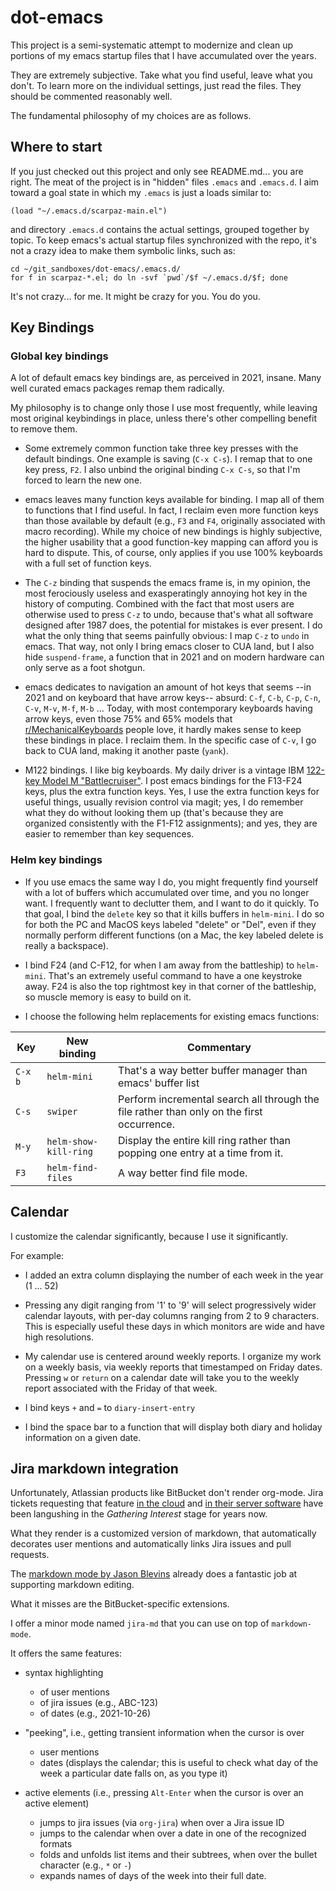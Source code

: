 dot-emacs
=========

This project is a semi-systematic attempt to modernize and clean up portions of my emacs startup
files that I have accumulated over the years.

They are extremely subjective. Take what you find useful, leave what you don't.
To learn more on the individual settings, just read the files.
They should be commented reasonably well.

The fundamental philosophy of my choices are as follows.


Where to start
--------------

If you just checked out this project and only see README.md... you are right.
The meat of the project is in "hidden" files `.emacs` and `.emacs.d`.
I aim toward a goal state in which my `.emacs` is just a loads similar to:

    (load "~/.emacs.d/scarpaz-main.el")

and directory `.emacs.d` contains the actual settings, grouped together by topic.
To keep emacs's actual startup files synchronized with the repo, it's not a crazy idea to
make them symbolic links, such as:

    cd ~/git_sandboxes/dot-emacs/.emacs.d/
    for f in scarpaz-*.el; do ln -svf `pwd`/$f ~/.emacs.d/$f; done

It's not crazy... for me. It might be crazy for you. You do you.


Key Bindings
------------



### Global key bindings

A lot of default emacs key bindings are, as perceived in 2021, insane.
Many well curated emacs packages remap them radically.

My philosophy is to change only those I use most frequently, while leaving
most original keybindings in place, unless there's other compelling
benefit to remove them.

* Some extremely common function take three key presses with the default bindings.
  One example is saving (`C-x C-s`).
  I remap that to one key press, `F2`.
  I also unbind the original binding `C-x C-s`, so that I'm forced to learn the new one.

* emacs leaves many function keys available for binding.  I map all of
  them to functions that I find useful.  In fact, I reclaim even more function
  keys than those available by default (e.g., `F3` and `F4`, originally
  associated with macro recording).  While my choice of new bindings is highly
  subjective, the higher usability that a good function-key mapping can afford you is
  hard to dispute.  This, of course, only applies if you use 100% keyboards with
  a full set of function keys.

* The `C-z` binding that suspends the emacs frame is, in my opinion, the most
  ferociously useless and exasperatingly annoying hot key in the history of
  computing.  Combined with the fact that most users are otherwise used to press
  `C-z` to undo, because that's what all software designed after 1987 does, the
  potential for mistakes is ever present.  I do what the only thing that seems
  painfully obvious: I map `C-z` to `undo` in emacs.  That way, not only I bring
  emacs closer to CUA land, but I also hide `suspend-frame`, a function that in
  2021 and on modern hardware can only serve as a foot shotgun.

* emacs dedicates to navigation an amount of hot keys that seems
  --in 2021 and on keyboard that have arrow keys-- absurd:
  `C-f`, `C-b`, `C-p`, `C-n`, `C-v`, `M-v`, `M-f`, `M-b` ...
  Today, with most contemporary keyboards having arrow keys, even those
  75% and 65% models that
  [r/MechanicalKeyboards](https://www.reddit.com/r/MechanicalKeyboards/) people love,
  it hardly makes sense to keep these bindings in place. I reclaim them.
  In the specific case of `C-v`, I go back to CUA land, making it another paste (`yank`).

* M122 bindings. I like big keyboards. My daily driver is a vintage
  IBM [122-key Model M "Battlecruiser"](https://github.com/scarpazza/battlecruiser). I post
  emacs bindings for the F13-F24 keys, plus the extra function
  keys. Yes, I use the extra function keys for useful things, usually
  revision control via magit; yes, I do remember what they do without
  looking them up (that's because they are organized consistently with
  the F1-F12 assignments); and yes, they are easier to remember than
  key sequences.

### Helm key bindings

* If you use emacs the same way I do, you might frequently find yourself
  with a lot of buffers which accumulated over time, and you no longer want.
  I frequently want to declutter them, and I want to do it quickly.
  To that goal, I bind the `delete` key so that it kills buffers in `helm-mini`.
  I do so for both the PC and MacOS keys labeled "delete" or "Del", even
  if they normally perform different functions (on a Mac, the key labeled
  delete is really a backspace).

* I bind F24 (and C-F12, for when I am away from the battleship)
  to `helm-mini`. That's an extremely useful command to have a one
  keystroke away.  F24 is also the top rightmost key in that corner of
  the battleship, so muscle memory is easy to build on it.
  
* I choose the following helm replacements for existing emacs functions:

| Key     | New binding           | Commentary                                                                                |
|---------|-----------------------|-------------------------------------------------------------------------------------------|
| `C-x b` | `helm-mini`           | That's a way better buffer manager than emacs' buffer list                                |
| `C-s`   | `swiper`              | Perform incremental search all through the file rather than only on the first occurrence. |
| `M-y`   | `helm-show-kill-ring` | Display the entire kill ring rather than popping one entry at a time from it.             |
| `F3`    | `helm-find-files`     | A way better find file mode.                                                              |
  

Calendar
---------

I customize the calendar significantly, because I use it significantly.

For example:

* I added an extra column displaying the number of each week in the year (1 ... 52)

* Pressing any digit ranging from '1' to '9' will select progressively wider
  calendar layouts, with per-day columns ranging from 2 to 9 characters.
  This is especially useful these days in which monitors are wide and have high resolutions.

* My calendar use is centered around weekly reports. I organize my work on a
  weekly basis, via weekly reports that timestamped on Friday dates. Pressing
  `w` or `return` on a calendar date will take you to the weekly report
  associated with the Friday of that week.

* I bind keys `+` and `=` to `diary-insert-entry`

* I bind the space bar to a function that will display both diary and holiday information on a given date.



Jira markdown integration
-------------------

Unfortunately, Atlassian products like BitBucket don't render
org-mode.  Jira tickets requesting that feature [in the
cloud](https://jira.atlassian.com/browse/BCLOUD-6569) and [in their
server software](https://jira.atlassian.com/browse/BSERV-9078) have
been langushing in the *Gathering Interest* stage for years now.

What they render is a customized version of markdown, that
automatically decorates user mentions and automatically links Jira
issues and pull requests.

The [markdown mode by Jason
Blevins](https://jblevins.org/projects/markdown-mode/) already does a
fantastic job at supporting markdown editing.

What it misses are the BitBucket-specific extensions.

I offer a minor mode named `jira-md` that you can use on top of `markdown-mode`.

It offers the same features:
* syntax highlighting
  * of user mentions
  * of jira issues (e.g., ABC-123)
  * of dates (e.g., 2021-10-26)

* "peeking", i.e., getting transient information when the cursor is over
  * user mentions
  * dates (displays the calendar; this is useful to check what day of the week a particular date falls on, as you type it)


* active elements (i.e., pressing `Alt-Enter` when the cursor is over an active element)
  * jumps to jira issues (via `org-jira`) when over a Jira issue ID
  * jumps to the calendar when over a date in one of the recognized formats
  * folds and unfolds list items and their subtrees,
    when over the bullet character (e.g., `*` or `-`)
  * expands names of days of the week into their full date.
